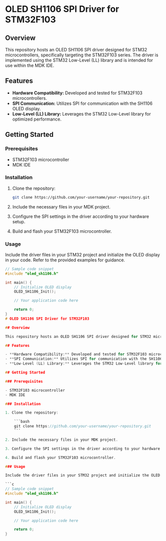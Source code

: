 # OLED SH1106 SPI Driver for STM32F103

## Overview

This repository hosts an OLED SH1106 SPI driver designed for STM32 microcontrollers, specifically targeting the STM32F103 series. The driver is implemented using the STM32 Low-Level (LL) library and is intended for use within the MDK IDE.

## Features

- **Hardware Compatibility:** Developed and tested for STM32F103 microcontrollers.
- **SPI Communication:** Utilizes SPI for communication with the SH1106 OLED display.
- **Low-Level (LL) Library:** Leverages the STM32 Low-Level library for optimized performance.

## Getting Started

### Prerequisites

- STM32F103 microcontroller
- MDK IDE

### Installation

1. Clone the repository:

    ```bash
    git clone https://github.com/your-username/your-repository.git
    ```

2. Include the necessary files in your MDK project.

3. Configure the SPI settings in the driver according to your hardware setup.

4. Build and flash your STM32F103 microcontroller.

### Usage

Include the driver files in your STM32 project and initialize the OLED display in your code. Refer to the provided examples for guidance.

```c
// Sample code snippet
#include "oled_sh1106.h"

int main() {
    // Initialize OLED display
    OLED_SH1106_Init();

    // Your application code here

    return 0;
}
# OLED SH1106 SPI Driver for STM32F103

## Overview

This repository hosts an OLED SH1106 SPI driver designed for STM32 microcontrollers, specifically targeting the STM32F103 series. The driver is implemented using the STM32 Low-Level (LL) library and is intended for use within the MDK IDE.

## Features

- **Hardware Compatibility:** Developed and tested for STM32F103 microcontrollers.
- **SPI Communication:** Utilizes SPI for communication with the SH1106 OLED display.
- **Low-Level (LL) Library:** Leverages the STM32 Low-Level library for optimized performance.

## Getting Started

### Prerequisites

- STM32F103 microcontroller
- MDK IDE

### Installation

1. Clone the repository:

    ```bash
    git clone https://github.com/your-username/your-repository.git
    ```

2. Include the necessary files in your MDK project.

3. Configure the SPI settings in the driver according to your hardware setup.

4. Build and flash your STM32F103 microcontroller.

### Usage

Include the driver files in your STM32 project and initialize the OLED display in your code. Refer to the provided examples for guidance.

```c
// Sample code snippet
#include "oled_sh1106.h"

int main() {
    // Initialize OLED display
    OLED_SH1106_Init();

    // Your application code here

    return 0;
}

